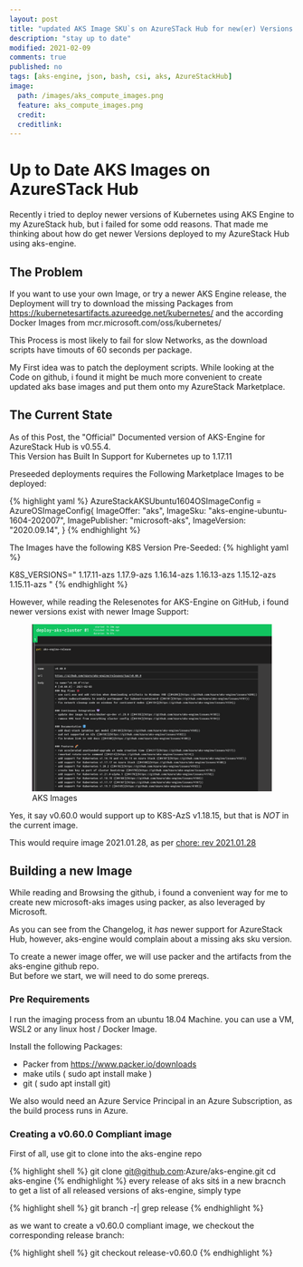 ```yaml
---
layout: post
title: "updated AKS Image SKU`s on AzureSTack Hub for new(er) Versions of AKS-Engine"
description: "stay up to date"
modified: 2021-02-09
comments: true
published: no
tags: [aks-engine, json, bash, csi, aks, AzureStackHub]
image:
  path: /images/aks_compute_images.png
  feature: aks_compute_images.png
  credit: 
  creditlink: 
---
```

# Up to Date AKS Images on AzureSTack Hub

Recently i tried to deploy newer versions of Kubernetes using AKS Engine to my AzureStack hub, but i failed for some odd reasons. That made me thinking about how do get newer Versions deployed to my AzureStack Hub using aks-engine.   


## The Problem

If you want to use your own Image, or try a newer AKS Engine release, the Deployment will try to download the missing Packages from https://kubernetesartifacts.azureedge.net/kubernetes/ and the according Docker Images from mcr.microsoft.com/oss/kubernetes/  

This Process is most likely to fail for slow Networks, as the download scripts have timouts of 60 seconds per package.  

My First idea was to patch the deployment scripts. While looking at the Code on github, i found it might be much more convenient to create updated aks base images and put them onto my AzureStack Marketplace. 

## The Current State

As of this Post, the "Official" Documented version of AKS-Engine for AzureStack Hub is v0.55.4.  
This Version has Built In Support for Kubernetes up to 1.17.11

Preseeded deployments requires the Following Marketplace Images to be deployed:  

{% highlight yaml %}
	AzureStackAKSUbuntu1604OSImageConfig = AzureOSImageConfig{
		ImageOffer:     "aks",
		ImageSku:       "aks-engine-ubuntu-1604-202007",
		ImagePublisher: "microsoft-aks",
		ImageVersion:   "2020.09.14",
	}
{% endhighlight %}		

The Images have the following K8S Version Pre-Seeded:
{% highlight yaml %}

K8S_VERSIONS="
1.17.11-azs
1.17.9-azs
1.16.14-azs
1.16.13-azs
1.15.12-azs
1.15.11-azs
"
{% endhighlight %}

However, while reading the Relesenotes for AKS-Engine on GitHub, i found newer versions exist with newer Image Support:  

<figure class="full">
	<img src="/images/aks_release.png" alt="">
	<figcaption>AKS Images</figcaption>
</figure>

Yes, it say v0.60.0 would support up to K8S-AzS v1.18.15, but that is *NOT* in the current image.  

This would require image 2021.01.28, as per [chore: rev 2021.01.28](https://github.com/Azure/aks-engine/pull/4223/commits/976e0c41e75a4bfe24741f5dfec78b006ad6fdfc)


## Building a new Image

While reading and Browsing the github, i found a convenient way for me to create new microsoft-aks images using packer, as also leveraged by Microsoft.

As you can see from the Changelog, it *has* newer support for AzureStack Hub, however, aks-engine would complain about a missing aks sku version.

To create a newer image offer, we will use packer and the artifacts from the aks-engine github repo.  
But before we start, we will need to do some prereqs.  

### Pre Requirements
I run the imaging process from an ubuntu 18.04 Machine. you can use a VM, WSL2 or any linux host / Docker Image.

Install the following Packages:
- Packer from https://www.packer.io/downloads
- make utils ( sudo apt install make )
- git ( sudo apt install git)

We also would need an Azure Service Principal in an Azure Subscription, as the build process runs in Azure.

### Creating a v0.60.0 Compliant image

First of all, use git to clone into the aks-engine repo  

{% highlight shell %}
git clone git@github.com:Azure/aks-engine.git
cd aks-engine
{% endhighlight %}
every release of aks sitś in a new bracnch
to get a list of all released versions of aks-engine, simply type  

{% highlight shell %}
git branch -r| grep release
{% endhighlight %}

as we want to create a v0.60.0 compliant image, we checkout the corresponding release branch:

{% highlight shell %}
git checkout release-v0.60.0
{% endhighlight %}


